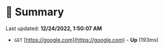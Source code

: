 # 📖 Summary
Last updated: **12/24/2022, 1:50:07 AM**

- `GET` [https://google.com](https://google.com) - **Up** (193ms)
